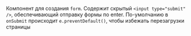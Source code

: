 Компонент для создания `form`. Содержит скрытый `<input type="submit" />`, обеспечивающий отправку формы
по enter. По-умолчанию в `onSubmit` происходит `e.preventDefault()`, чтобы избежать перезагрузки страницы
